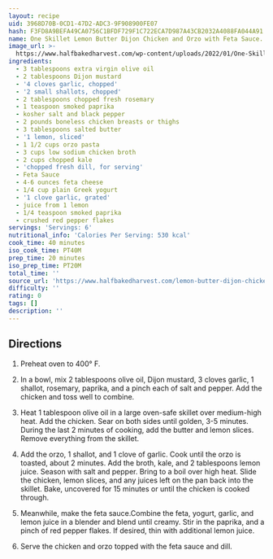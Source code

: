 ```yaml
---
layout: recipe
uid: 3968D70B-0CD1-47D2-ADC3-9F908900FE07
hash: F3FD8A9BEFA49CA0756C1BFDF729F1C722ECA7D987A43CB2032A4088FA044A91
name: One Skillet Lemon Butter Dijon Chicken and Orzo with Feta Sauce.
image_url: >-
  https://www.halfbakedharvest.com/wp-content/uploads/2022/01/One-Skillet-Lemon-Butter-Dijon-Chicken-and-Orzo-with-Feta-Sauce-1-680x1020.jpg
ingredients:
  - 3 tablespoons extra virgin olive oil
  - 2 tablespoons Dijon mustard
  - '4 cloves garlic, chopped'
  - '2 small shallots, chopped'
  - 2 tablespoons chopped fresh rosemary
  - 1 teaspoon smoked paprika
  - kosher salt and black pepper
  - 2 pounds boneless chicken breasts or thighs
  - 3 tablespoons salted butter
  - '1 lemon, sliced'
  - 1 1/2 cups orzo pasta
  - 3 cups low sodium chicken broth
  - 2 cups chopped kale
  - 'chopped fresh dill, for serving'
  - Feta Sauce
  - 4-6 ounces feta cheese
  - 1/4 cup plain Greek yogurt
  - '1 clove garlic, grated'
  - juice from 1 lemon
  - 1/4 teaspoon smoked paprika
  - crushed red pepper flakes
servings: 'Servings: 6'
nutritional_info: 'Calories Per Serving: 530 kcal'
cook_time: 40 minutes
iso_cook_time: PT40M
prep_time: 20 minutes
iso_prep_time: PT20M
total_time: ''
source_url: 'https://www.halfbakedharvest.com/lemon-butter-dijon-chicken-and-orzo/'
difficulty: ''
rating: 0
tags: []
description: ''
---
```

## Directions

1. Preheat oven to 400° F.

2. In a bowl, mix 2 tablespoons olive oil, Dijon mustard, 3 cloves garlic, 1 shallot, rosemary, paprika, and a pinch each of salt and pepper. Add the chicken and toss well to combine.

3. Heat 1 tablespoon olive oil in a large oven-safe skillet over medium-high heat. Add the chicken. Sear on both sides until golden, 3-5 minutes. During the last 2 minutes of cooking, add the butter and lemon slices. Remove everything from the skillet.

4. Add the orzo, 1 shallot, and 1 clove of garlic. Cook until the orzo is toasted, about 2 minutes. Add the broth, kale, and 2 tablespoons lemon juice. Season with salt and pepper. Bring to a boil over high heat. Slide the chicken, lemon slices, and any juices left on the pan back into the skillet. Bake, uncovered for 15 minutes or until the chicken is cooked through.

5. Meanwhile, make the feta sauce.Combine the feta, yogurt, garlic, and lemon juice in a blender and blend until creamy. Stir in the paprika, and a pinch of red pepper flakes. If desired, thin with additional lemon juice.

6. Serve the chicken and orzo topped with the feta sauce and dill.
